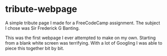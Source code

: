 # tribute-webpage
A simple tribute page I made for a FreeCodeCamp assignment. The subject I chose was Sir Frederick G Banting.

This was the first webpage I ever attempted to make on my own. Starting from a blank white screen was terrifying. With a lot of Googling I was able to piece this together bit by bit.